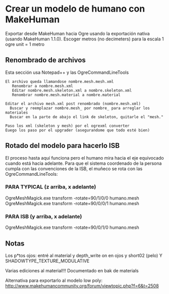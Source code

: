 # Crear un modelo de humano con MakeHuman

Exportar desde MakeHuman hacia Ogre usando la exportación nativa (usando MakeHuman 1.1.0).
Escoger metros (no decimeters) para la escala 1 ogre unit = 1 metro 

## Renombrado de archivos

Esta sección usa Notepad++ y las OgreCommandLineTools

```
El archivo queda llamandose nombre.mesh.mesh.xml 
   Renombrar a nombre.mesh.xml 
   Editar nombre.mesh.skeleton.xml a nombre.skeleton.xml 
   Renombrar nombre.mesh.material a nombre.material

Editar el archivo mesh.xml post renombrado (nombre.mesh.xml) 
  Buscar y reemplazar nombre.mesh_ por nombre_ para arreglar los materiales 
  Buscar en la parte de abajo el link de skeleton, quitarle el "mesh." 

Paso los xml (skeleton y mesh) por el ogrexml converter 
Euego los paso por el upgrader (asegurandome que todo esté bien) 
```

## Rotado del modelo para hacerlo ISB

El proceso hasta aquí funciona pero el humano mira hacia el eje equivocado cuando está hacia adelante. 
Para que el sistema coordenado de la persona cumpla con las convenciones de la ISB, el muñeco se rota con las OgreCommandLineTools: 

### PARA TYPICAL (z arriba, x adelante) 
OgreMeshMagick.exe transform -rotate=90/1/0/0 humano.mesh 
OgreMeshMagick.exe transform -rotate=90/0/0/1 humano.mesh 

### PARA ISB (y arriba, x adelante) 
OgreMeshMagick.exe transform -rotate=90/0/1/0 humano.mesh 

## Notas

Los p*tos ojos: entré al material y depth_write on en ojos y short02 (pelo) 
Y SHADOWTYPE_TEXTURE_MODULATIVE 

Varias ediciones al material!!! Documentado en bak de materials 

Alternativa para exportarlo al modelo low poly: 
http://www.makehumancommunity.org/forum/viewtopic.php?f=6&t=2508 